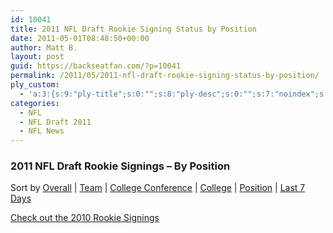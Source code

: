 ```yaml
---
id: 10041
title: 2011 NFL Draft Rookie Signing Status by Position
date: 2011-05-01T08:48:50+00:00
author: Matt B.
layout: post
guid: https://backseatfan.com/?p=10041
permalink: /2011/05/2011-nfl-draft-rookie-signing-status-by-position/
ply_custom:
  - 'a:3:{s:9:"ply-title";s:0:"";s:8:"ply-desc";s:0:"";s:7:"noindex";s:0:"";}'
categories:
  - NFL
  - NFL Draft 2011
  - NFL News
---
```


### 2011 NFL Draft Rookie Signings – By Position

Sort by
[Overall](https://backseatfan.com/index.php/2011/04/2011-nfl-draft-rookie-signing-status/) |
[Team](https://backseatfan.com/2011/05/2011-nfl-draft-rookie-signing-status-team-by-team/) |
[College Conference](https://backseatfan.com/2011/05/2011-nfl-draft-rookie-signing-status-by-college-conference/) |
[College](https://backseatfan.com/2011/05/2011-nfl-draft-rookie-signing-status-by-college/) |
[Position](https://backseatfan.com/2011/05/2011-nfl-draft-rookie-signing-status-by-position/) |
[Last 7 Days](https://backseatfan.com/2011/05/2011-nfl-draft-rookie-signings-past-7-days/)

[Check out the 2010 Rookie Signings](https://backseatfan.com/2010/04/2010-nfl-draft-rookie-signing-status/)
